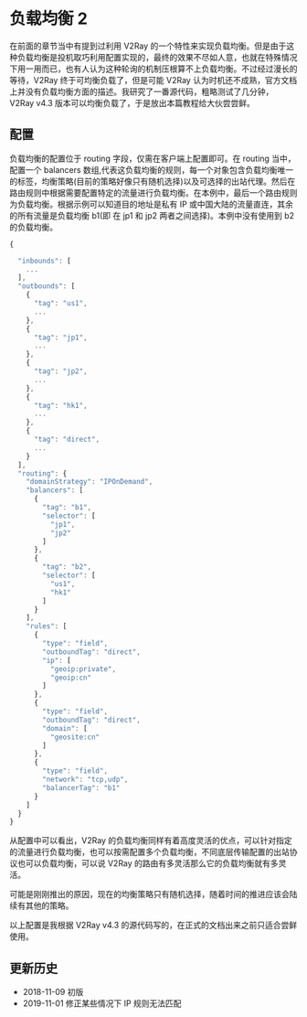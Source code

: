 # 负载均衡 2

在前面的章节当中有提到过利用 V2Ray 的一个特性来实现负载均衡。但是由于这种负载均衡是投机取巧利用配置实现的，最终的效果不尽如人意，也就在特殊情况下用一用而已，也有人认为这种轮询的机制压根算不上负载均衡。不过经过漫长的等待，V2Ray 终于可均衡负载了，但是可能 V2Ray 认为时机还不成熟，官方文档上并没有负载均衡方面的描述。我研究了一番源代码，粗略测试了几分钟，V2Ray v4.3 版本可以均衡负载了，于是放出本篇教程给大伙尝尝鲜。

## 配置

负载均衡的配置位于 routing 字段，仅需在客户端上配置即可。在 routing 当中，配置一个 balancers 数组,代表这负载均衡的规则，每一个对象包含负载均衡唯一的标签，均衡策略(目前的策略好像只有随机选择)以及可选择的出站代理。然后在路由规则中根据需要配置特定的流量进行负载均衡。在本例中，最后一个路由规则为负载均衡。根据示例可以知道目的地址是私有 IP 或中国大陆的流量直连，其余的所有流量是负载均衡 b1(即 在 jp1 和 jp2 两者之间选择)。本例中没有使用到 b2 的负载均衡。 

```javascript
{

  "inbounds": [
    ...
  ],
  "outbounds": [
    {
      "tag": "us1",
      ...
    },
    {
      "tag": "jp1",
      ...
    },
    {
      "tag": "jp2",
      ...
    },
    {
      "tag": "hk1",
      ...
    },
    {
      "tag": "direct",
      ...
    }
  ],
  "routing": {
    "domainStrategy": "IPOnDemand",
    "balancers": [
      {
        "tag": "b1",
        "selector": [
          "jp1",
          "jp2"
        ]
      },
      {
        "tag": "b2",
        "selector": [
          "us1",
          "hk1"
        ]
      }
    ],
    "rules": [
      {
        "type": "field",
        "outboundTag": "direct",
        "ip": [
          "geoip:private",
          "geoip:cn"
        ]
      },
      {
        "type": "field",
        "outboundTag": "direct",
        "domain": [
          "geosite:cn"
        ]
      },
      {
        "type": "field",
        "network": "tcp,udp",
        "balancerTag": "b1"
      }
    ]
  }
}
```

从配置中可以看出，V2Ray 的负载均衡同样有着高度灵活的优点，可以针对指定的流量进行负载均衡，也可以按需配置多个负载均衡，不同底层传输配置的出站协议也可以负载均衡，可以说 V2Ray 的路由有多灵活那么它的负载均衡就有多灵活。

可能是刚刚推出的原因，现在的均衡策略只有随机选择，随着时间的推进应该会陆续有其他的策略。

以上配置是我根据 V2Ray v4.3 的源代码写的，在正式的文档出来之前只适合尝鲜使用。


## 更新历史

- 2018-11-09 初版
- 2019-11-01 修正某些情况下 IP 规则无法匹配
